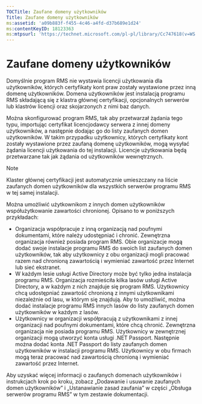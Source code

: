 ```yaml
---
TOCTitle: Zaufane domeny użytkowników
Title: Zaufane domeny użytkowników
ms:assetid: 'a09b883f-f455-4c46-a4fd-d37b689e1d24'
ms:contentKeyID: 18123363
ms:mtpsurl: 'https://technet.microsoft.com/pl-pl/library/Cc747618(v=WS.10)'
---
```


Zaufane domeny użytkowników
===========================

Domyślnie program RMS nie wystawia licencji użytkowania dla użytkowników, których certyfikaty kont praw zostały wystawione przez inną domenę użytkowników. Domena użytkowników jest instalacją programu RMS składającą się z klastra głównej certyfikacji, opcjonalnych serwerów lub klastrów licencji oraz skojarzonych z nimi baz danych.

Można skonfigurować program RMS, tak aby przetwarzał żądania tego typu, importując certyfikat licencjodawcy serwera z innej domeny użytkowników, a następnie dodając go do listy zaufanych domen użytkowników. W takim przypadku użytkownicy, których certyfikaty kont zostały wystawione przez zaufaną domenę użytkowników, mogą wysyłać żądania licencji użytkowania do tej instalacji. Licencje użytkowania będą przetwarzane tak jak żądania od użytkowników wewnętrznych.

> [!note]  
> Klaster głównej certyfikacji jest automatycznie umieszczany na liście zaufanych domen użytkowników dla wszystkich serwerów programu RMS w tej samej instalacji. 

Można umożliwić użytkownikom z innych domen użytkowników współużytkowanie zawartości chronionej. Opisano to w poniższych przykładach:

-   Organizacja współpracuje z inną organizacją nad poufnymi dokumentami, które należy udostępniać i chronić. Zewnętrzna organizacja również posiada program RMS. Obie organizacje mogą dodać swoje instalacje programu RMS do swoich list zaufanych domen użytkowników, tak aby użytkownicy z obu organizacji mogli pracować razem nad chronioną zawartością i wymieniać zawartość przez Internet lub sieć ekstranet.
-   W każdym lesie usługi Active Directory może być tylko jedna instalacja programu RMS. Organizacja rozmieściła kilka lasów usługi Active Directory, a w każdym z nich znajduje się program RMS. Użytkownicy chcą udostępniać zawartość chronioną z innymi użytkownikami niezależnie od lasu, w którym się znajdują. Aby to umożliwić, można dodać instalacje programu RMS innych lasów do listy zaufanych domen użytkowników w każdym z lasów.
-   Użytkownicy w organizacji współpracują z użytkownikami z innej organizacji nad poufnymi dokumentami, które chcą chronić. Zewnętrzna organizacja nie posiada programu RMS. Użytkownicy w zewnętrznej organizacji mogą utworzyć konta usługi .NET Passport. Następnie można dodać konta .NET Passport do listy zaufanych domen użytkowników w instalacji programu RMS. Użytkownicy w obu firmach mogą teraz pracować nad zawartością chronioną i wymieniać zawartość przez Internet.

Aby uzyskać więcej informacji o zaufanych domenach użytkowników i instrukcjach krok po kroku, zobacz „Dodawanie i usuwanie zaufanych domen użytkowników” i „Ustanawianie zasad zaufania” w części „Obsługa serwerów programu RMS” w tym zestawie dokumentacji.
